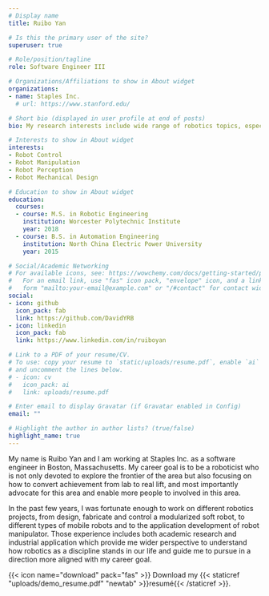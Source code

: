 ```yaml
---
# Display name
title: Ruibo Yan    

# Is this the primary user of the site?
superuser: true

# Role/position/tagline
role: Software Engineer III

# Organizations/Affiliations to show in About widget
organizations:
- name: Staples Inc.
  # url: https://www.stanford.edu/

# Short bio (displayed in user profile at end of posts)
bio: My research interests include wide range of robotics topics, especially focus on robot manipulation problems.

# Interests to show in About widget
interests:
- Robot Control
- Robot Manipulation
- Robot Perception
- Robot Mechanical Design

# Education to show in About widget
education:
  courses:
  - course: M.S. in Robotic Engineering
    institution: Worcester Polytechnic Institute
    year: 2018
  - course: B.S. in Automation Engineering
    institution: North China Electric Power University
    year: 2015

# Social/Academic Networking
# For available icons, see: https://wowchemy.com/docs/getting-started/page-builder/#icons
#   For an email link, use "fas" icon pack, "envelope" icon, and a link in the
#   form "mailto:your-email@example.com" or "/#contact" for contact widget.
social:
- icon: github
  icon_pack: fab
  link: https://github.com/DavidYRB
- icon: linkedin
  icon_pack: fab
  link: https://www.linkedin.com/in/ruiboyan

# Link to a PDF of your resume/CV.
# To use: copy your resume to `static/uploads/resume.pdf`, enable `ai` icons in `params.toml`, 
# and uncomment the lines below.
# - icon: cv
#   icon_pack: ai
#   link: uploads/resume.pdf

# Enter email to display Gravatar (if Gravatar enabled in Config)
email: ""

# Highlight the author in author lists? (true/false)
highlight_name: true
---
```


My name is Ruibo Yan and I am working at Staples Inc. as a software engineer in Boston, Massachusetts. My career goal is to be a roboticist who is not only devoted to explore the frontier of the area but also focusing on how to convert achievement from lab to real lift, and most importantly advocate for this area and enable more people to involved in this area.

In the past few years, I was fortunate enough to work on different robotics projects, from design, fabricate and control a modularized soft robot, to different types of mobile robots and to the application development of robot manipulator. Those experience includes both academic research and industrial application which provide me wider perspective to understand how robotics as a discipline stands in our life and guide me to pursue in a direction more aligned with my career goal.

{{< icon name="download" pack="fas" >}} Download my {{< staticref "uploads/demo_resume.pdf" "newtab" >}}resumé{{< /staticref >}}.
